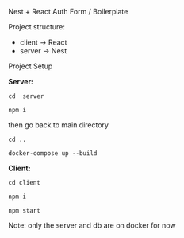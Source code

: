 Nest + React Auth Form / Boilerplate 

Project structure:

- client -> React
- server -> Nest

Project Setup

**Server:**

`cd  server`

`npm i`

then go back to main directory

`cd ..`

`docker-compose up --build`

**Client:**

`cd client`

`npm i` 

`npm start`


Note: only the server and db are on docker for now
